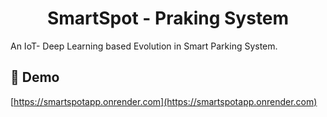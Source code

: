 <h1 align="center" id="title">SmartSpot - Praking System</h1>

<p id="description">An IoT- Deep Learning based Evolution in Smart Parking System.</p>

<h2>🚀 Demo</h2>

[https://smartspotapp.onrender.com](https://smartspotapp.onrender.com)
